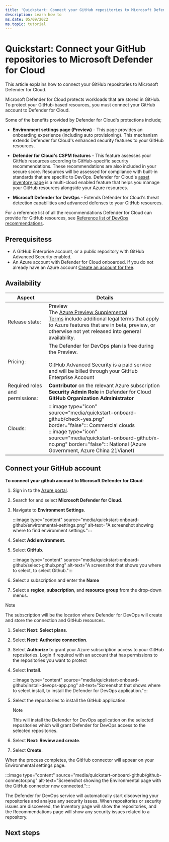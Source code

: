 ```yaml
---
title: 'Quickstart: Connect your GitHub repositories to Microsoft Defender for Cloud'
description: Learn how to 
ms.date: 05/09/2022
ms.topic: tutorial
---
```


# Quickstart: Connect your GitHub repositories to Microsoft Defender for Cloud 

This article explains how to connect your GitHub repositories to Microsoft Defender for Cloud.

Microsoft Defender for Cloud protects workloads that are stored in GitHub. To protect your GitHub-based resources, you must connect your GitHub account to Defender for Cloud.

Some of the benefits provided by Defender for Cloud's protections include;

- **Environment settings page (Preview)** - This page provides an onboarding experience (including auto provisioning). This mechanism extends Defender for Cloud's enhanced security features to your GitHub resources.

- **Defender for Cloud's CSPM features** - This feature assesses your GitHub resources according to GitHub-specific security recommendations. These recommendations are also included in your secure score. Resources will be assessed for compliance with built-in standards that are specific to DevOps. Defender for Cloud's [asset inventory page](asset-inventory.md) is a multi-cloud enabled feature that helps you manage your GitHub resources alongside your Azure resources.

- **Microsoft Defender for DevOps** - Extends Defender for Cloud's threat detection capabilities and advanced defenses to your GitHub resources.

For a reference list of all the recommendations Defender for Cloud can provide for GitHub resources, see [Reference list of DevOps recommendations](#reference-list-of-recommendations).

## Prerequisitess

- A GitHub Enterprise account, or a public repository with GitHub Advanced Security enabled.
- An Azure account with Defender for Cloud onboarded. If you do not already have an Azure account [Create an account for free](https://azure.microsoft.com/free/?WT.mc_id=A261C142F).

## Availability

| Aspect | Details |
|--|--|
| Release state: | Preview <br> The [Azure Preview Supplemental Terms](https://azure.microsoft.com/support/legal/preview-supplemental-terms/) include additional legal terms that apply to Azure features that are in beta, preview, or otherwise not yet released into general availability. |
| Pricing: | The Defender for DevOps plan is free during the Preview. <br><br> GitHub Advanced Security is a paid service and will be billed through your GitHub Enterprise Account |
| Required roles and permissions: | **Contributor** on the relevant Azure subscription <br> **Security Admin Role** in Defender for Cloud <br> **GitHub Organization Administrator** |
| Clouds: | :::image type="icon" source="media/quickstart-onboard-github/check-yes.png" border="false"::: Commercial clouds <br> :::image type="icon" source="media/quickstart-onboard-github/x-no.png" border="false"::: National (Azure Government, Azure China 21Vianet) |

## Connect your GitHub account

**To connect your github account to Microsoft Defender for Cloud**:

1.  Sign in to the [Azure portal](https://portal.azure.com/).

1. Search for and select **Microsoft Defender for Cloud**.

1. Navigate to **Environment Settings**.

    :::image type="content" source="media/quickstart-onboard-github/environmental-settings.png" alt-text="A screenshot showing where to find environment settings.":::

1. Select **Add environment**.

1. Select **GitHub**.

    :::image type="content" source="media/quickstart-onboard-github/select-github.png" alt-text="A screenshot that shows you where to select, to select Github.":::

1. Select a subscription and enter the **Name**

1. Select a **region**, **subscription**, and **resource group** from the drop-down menus.

> [!Note] 
> The subscription will be the location where Defender for DevOps will create and store the connection and GitHub resources.

1. Select **Next: Select plans**.

7. Select **Next: Authorize connection**.

8. Select **Authorize** to grant your Azure subscription access to your GitHub repositories. Login if required with an account that has permissions to the repositories you want to protect

1. Select **Install**.

    :::image type="content" source="media/quickstart-onboard-github/install-devops-app.png" alt-text="Screenshot that shows where to select install, to install the Defender for DevOps application.":::

1. Select the repositories to install the GitHub application.

    > [!Note]
    > This will install the Defender for DevOps application on the selected repositories which will grant Defender for DevOps access to the selected repositories.

9.  Select **Next: Review and create**.

10. Select **Create**.

When the process completes, the GitHub connector will appear on your Environmental settings page.

:::image type="content" source="media/quickstart-onboard-github/github-connector.png" alt-text="Screenshot showing the Environmental page with the GitHub connector now connected.":::

The Defender for DevOps service will automatically start discovering your repositories and analyze any security issues. When repositories or security issues are discovered, the Inventory page will show the repositories, and the Recommendations page will show any security issues related to a repository.

## Next steps
